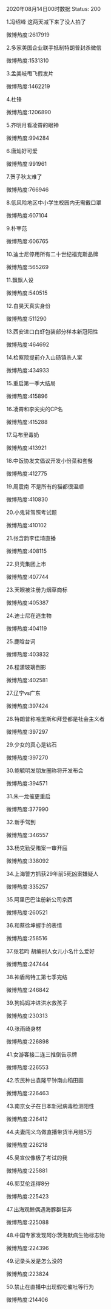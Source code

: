 2020年08月14日00时数据
Status: 200

1.冯绍峰 这两天减下来了没人拍了

微博热度:2617919

2.多家美国企业联手抵制特朗普封杀微信

微博热度:1531310

3.孟美岐甩飞假发片

微博热度:1462219

4.杜锋

微博热度:1206890

5.齐明月看凌霄的眼神

微博热度:994284

6.唐灿好可爱

微博热度:991961

7.贺子秋太难了

微博热度:766946

8.低风险地区中小学生校园内无需戴口罩

微博热度:607104

9.朴宰范

微博热度:606765

10.迪士尼停用所有二十世纪福克斯品牌

微博热度:565269

11.飘飘人设

微博热度:540515

12.白昊天真实身份

微博热度:511290

13.西安进口白虾包装部分样本新冠阳性

微博热度:464692

14.检察院提前介入山砀镇杀人案

微博热度:434933

15.重启第一季大结局

微博热度:415896

16.凌霄和李尖尖的CP名

微博热度:415288

17.马布里毒奶

微博热度:413921

18.中饭协发文倡议开发小份菜和套餐

微博热度:412775

19.周震南 不是所有的猫都很温顺

微博热度:410830

20.小鬼背驾照考试题

微博热度:410102

21.张含韵李佳琦直播

微博热度:408115

22.贝壳集团上市

微博热度:407744

23.天眼被注册为烟草商标

微博热度:405387

24.迪士尼在逃生物

微博热度:404119

25.鹿晗台词

微博热度:403832

26.程潇玻璃倒影

微博热度:402581

27.辽宁vs广东

微博热度:397424

28.特朗普称哈里斯和拜登都是社会主义者

微博热度:397297

29.少女的真心是钻石

微博热度:397270

30.鲍毓明发朋友圈称将开发布会

微博热度:394571

31.朱一龙催更重启

微博热度:377990

32.新手驾到

微博热度:346557

33.杨克勤受贿案一审开庭

微博热度:338092

34.上海警方抓获29年前5死凶案嫌疑人

微博热度:335257

35.阿里巴巴注册新公司京西

微博热度:260521

36.和蔡徐坤握手的表情

微博热度:258516

37.张若昀 胡编别人女儿小名什么爱好

微博热度:247444

38.神盾局特工第七季完结

微博热度:246842

39.狗妈妈冲进洪水救孩子

微博热度:230313

40.张雨绮身材

微博热度:226898

41.女游客接二连三推倒告示牌

微博热度:226553

42.农民种出袁隆平钟南山稻田画

微博热度:226463

43.南京女子在日本新冠病毒检测阳性

微博热度:226412

44.夫妻闯义乌做直播带货半月赔5万

微博热度:226218

45.吴宣仪像极了考试的我

微博热度:225881

46.郭艾伦连得8分

微博热度:225423

47.出海观鲸偶遇海豚群狂奔

微博热度:225088

48.中国专家发现阿尔茨海默病生物标志物

微博热度:224396

49.记录头发是怎么没的

微博热度:223824

50.禁止在直播中出现假吃催吐等行为

微博热度:214406

